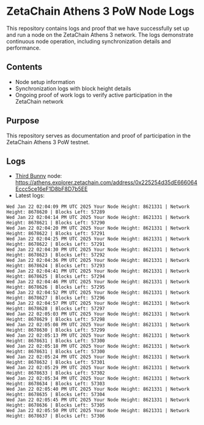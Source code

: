 # ZetaChain Athens 3 PoW Node Logs
This repository contains logs and proof that we have successfully set up and run a node on the ZetaChain Athens 3 network. The logs demonstrate continuous node operation, including synchronization details and performance.

## Contents
- Node setup information
- Synchronization logs with block height details
- Ongoing proof of work logs to verify active participation in the ZetaChain network

## Purpose
This repository serves as documentation and proof of participation in the ZetaChain Athens 3 PoW testnet.

## Logs

- [Third Bunny](https://thirdbunny.xyz/) node: https://athens.explorer.zetachain.com/address/0x225254d35dE666064Eccc5ce16eF1D8bF8D7b5EE
- Latest logs:
```
Wed Jan 22 02:04:09 PM UTC 2025 Your Node Height: 8621331 | Network Height: 8678620 | Blocks Left: 57289
Wed Jan 22 02:04:14 PM UTC 2025 Your Node Height: 8621331 | Network Height: 8678621 | Blocks Left: 57290
Wed Jan 22 02:04:20 PM UTC 2025 Your Node Height: 8621331 | Network Height: 8678622 | Blocks Left: 57291
Wed Jan 22 02:04:25 PM UTC 2025 Your Node Height: 8621331 | Network Height: 8678622 | Blocks Left: 57291
Wed Jan 22 02:04:30 PM UTC 2025 Your Node Height: 8621331 | Network Height: 8678623 | Blocks Left: 57292
Wed Jan 22 02:04:36 PM UTC 2025 Your Node Height: 8621331 | Network Height: 8678624 | Blocks Left: 57293
Wed Jan 22 02:04:41 PM UTC 2025 Your Node Height: 8621331 | Network Height: 8678625 | Blocks Left: 57294
Wed Jan 22 02:04:46 PM UTC 2025 Your Node Height: 8621331 | Network Height: 8678626 | Blocks Left: 57295
Wed Jan 22 02:04:52 PM UTC 2025 Your Node Height: 8621331 | Network Height: 8678627 | Blocks Left: 57296
Wed Jan 22 02:04:57 PM UTC 2025 Your Node Height: 8621331 | Network Height: 8678628 | Blocks Left: 57297
Wed Jan 22 02:05:03 PM UTC 2025 Your Node Height: 8621331 | Network Height: 8678629 | Blocks Left: 57298
Wed Jan 22 02:05:08 PM UTC 2025 Your Node Height: 8621331 | Network Height: 8678630 | Blocks Left: 57299
Wed Jan 22 02:05:13 PM UTC 2025 Your Node Height: 8621331 | Network Height: 8678631 | Blocks Left: 57300
Wed Jan 22 02:05:18 PM UTC 2025 Your Node Height: 8621331 | Network Height: 8678631 | Blocks Left: 57300
Wed Jan 22 02:05:24 PM UTC 2025 Your Node Height: 8621331 | Network Height: 8678632 | Blocks Left: 57301
Wed Jan 22 02:05:29 PM UTC 2025 Your Node Height: 8621331 | Network Height: 8678633 | Blocks Left: 57302
Wed Jan 22 02:05:34 PM UTC 2025 Your Node Height: 8621331 | Network Height: 8678634 | Blocks Left: 57303
Wed Jan 22 02:05:40 PM UTC 2025 Your Node Height: 8621331 | Network Height: 8678635 | Blocks Left: 57304
Wed Jan 22 02:05:45 PM UTC 2025 Your Node Height: 8621331 | Network Height: 8678636 | Blocks Left: 57305
Wed Jan 22 02:05:50 PM UTC 2025 Your Node Height: 8621331 | Network Height: 8678637 | Blocks Left: 57306
```
